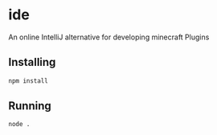 # ide
An online IntelliJ alternative for developing minecraft Plugins

## Installing
```bash
npm install
```

## Running
```bash
node .
```